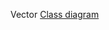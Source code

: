 Vector
[Class diagram](https://app.diagrams.net/?libs=general;uml#G1nFiLxy4agF4Gg3-SLF6VYPwD-Z7XrQ9f)
